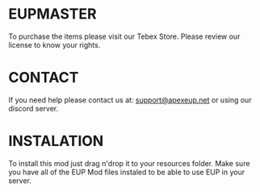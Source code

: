 # EUPMASTER
To purchase the items please visit our Tebex Store. 
Please review our license to know your rights.


# CONTACT
If you need help please contact us at: support@apexeup.net 
or using our discord server.

# INSTALATION
To install this mod just drag n'drop it to your resources folder. 
Make sure you have all of the EUP Mod files instaled to be able to use
EUP in your server.


